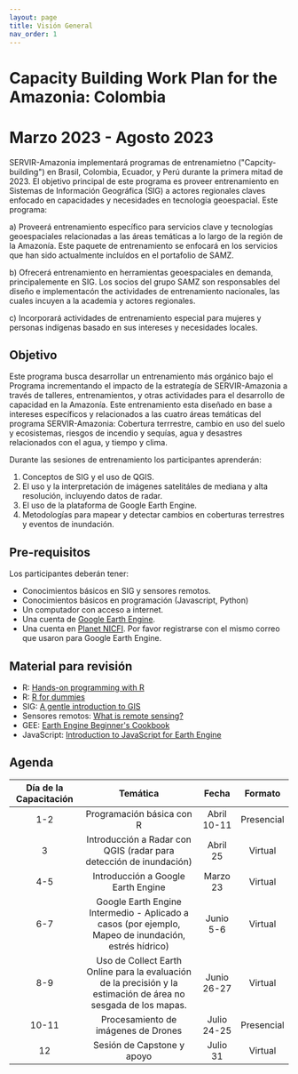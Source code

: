 ```yaml
---
layout: page
title: Visión General
nav_order: 1
---
```


# Capacity Building Work Plan for the Amazonia: Colombia
# Marzo 2023 - Agosto 2023

SERVIR-Amazonia implementará programas de entrenamietno ("Capcity-building") en Brasil, Colombia, Ecuador, y Perú durante la primera mitad de 2023. El objetivo principal de este programa es proveer entrenamiento en Sistemas de Información Geográfica (SIG) a actores regionales claves enfocado en capacidades y necesidades en tecnología geoespacial. Este programa: 

a) Proveerá entrenamiento específico para servicios clave y tecnologías geoespaciales relacionadas a las áreas temáticas a lo largo de la región de la Amazonía. Este paquete de entrenamiento se enfocará en los servicios que han sido actualmente incluídos en el portafolio de SAMZ. 

b) Ofrecerá entrenamiento en herramientas geoespaciales en demanda, principalemente en SIG. Los socios del grupo SAMZ son responsables del diseño e implementacón the actividades de entrenamiento nacionales, las cuales incuyen a la academia y actores regionales.

c) Incorporará actividades de entrenamiento especial para mujeres y personas indígenas basado en sus intereses y necesidades locales.


## Objetivo
Este programa busca desarrollar un entrenamiento más orgánico bajo el Programa incrementando el impacto de la estrategía de SERVIR-Amazonia a través de talleres, entrenamientos, y otras actividades para el desarrollo de capacidad en la Amazonía. Este entrenamiento esta diseñado en base a intereses específicos y relacionados a las cuatro áreas temáticas del programa SERVIR-Amazonia: Cobertura terrrestre, cambio en uso del suelo y ecosistemas, riesgos de incendio y sequías, agua y desastres relacionados con el agua, y tiempo y clima.  

Durante las sesiones de entrenamiento los participantes aprenderán:
1. Conceptos de SIG y el uso de QGIS.
2. El uso y la interpretación de imágenes satelitáles de mediana y alta resolución, incluyendo datos de radar.
3. El uso de la plataforma de Google Earth Engine.
4. Metodologías para mapear y detectar cambios en coberturas terrestres y eventos de inundación.

## Pre-requisitos
Los participantes deberán tener:
* Conocimientos básicos en SIG y sensores remotos.
* Conocimientos básicos en programación (Javascript, Python)
* Un computador con acceso a internet.
* Una cuenta de [Google Earth Engine](https://earthengine.google.com/).
* Una cuenta en [Planet NICFI](https://www.planet.com/nicfi/#sign-up). Por favor registrarse con el mismo correo que usaron para Google Earth Engine.

## Material para revisión
* R: [Hands-on programming with R](https://rstudio-education.github.io/hopr/index.html)
* R: [R for dummies](https://archive.org/details/r-for-dummies_202104/page/n5/mode/2up)
* SIG: [A gentle introduction to GIS](https://docs.qgis.org/3.22/en/docs/gentle_gis_introduction/index.html)
* Sensores remotos: [What is remote sensing?](https://www.earthdata.nasa.gov/learn/backgrounders/remote-sensing)
* GEE: [Earth Engine Beginner's Cookbook](https://developers.google.com/earth-engine/tutorials/community/beginners-cookbook)
* JavaScript: [Introduction to JavaScript for Earth Engine](https://developers.google.com/earth-engine/tutorials/tutorial_js_01)


## Agenda

| Día de la Capacitación |                        Temática                                  |   Fecha      |        Formato        |
|:----------------------:|:----------------------------------------------------------------:|:------------:|:---------------------:|
|           1-2          |  Programación básica con R                                       | Abril 10-11  |   Presencial          |
|            3           |  Introducción a Radar con QGIS (radar para detección de inundación) | Abril 25     |   Virtual             |
|           4-5          |  Introducción a Google Earth Engine                              | Marzo 23     |   Virtual             |
|           6-7          |  Google Earth Engine Intermedio - Aplicado a casos (por ejemplo, Mapeo de inundación, estrés hídrico)   | Junio 5-6    |   Virtual             |
|           8-9          |  Uso de Collect Earth Online para la evaluación de la precisión y la estimación de área no sesgada de los mapas.   | Junio 26-27  |   Virtual             |
|          10-11         |  Procesamiento de imágenes de Drones                             | Julio 24-25  |   Presencial          |
|           12           |  Sesión de Capstone y apoyo                                      | Julio 31     |   Virtual             |

